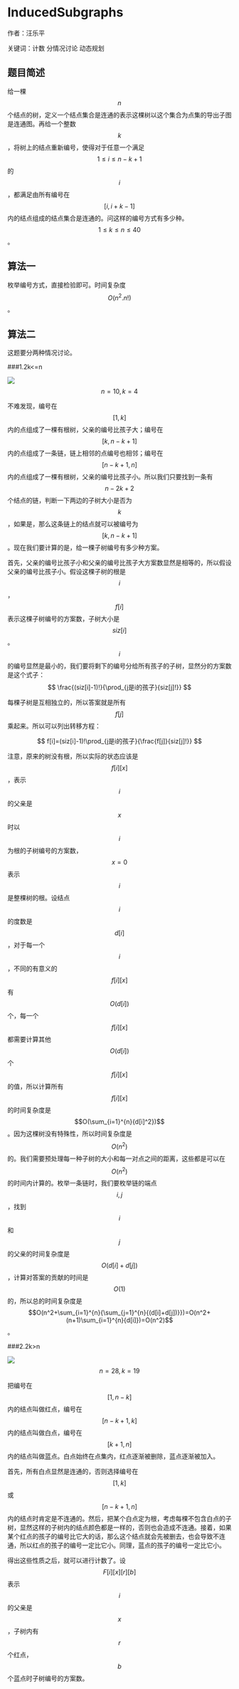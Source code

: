 # InducedSubgraphs
作者：汪乐平

关键词：计数 分情况讨论 动态规划

## 题目简述

给一棵$$n$$个结点的树，定义一个结点集合是连通的表示这棵树以这个集合为点集的导出子图是连通图。再给一个整数$$k$$，将树上的结点重新编号，使得对于任意一个满足$$1\leq i\leq n-k+1$$的$$i$$，都满足由所有编号在$$[i,i+k-1]$$内的结点组成的结点集合是连通的。问这样的编号方式有多少种。$$1\leq k\leq n\leq 40$$。

## 算法一

枚举编号方式，直接检验即可。时间复杂度$$O(n^2.n!)$$。

## 算法二

这题要分两种情况讨论。

###1.2k<=n

![](d110003.png)
$$n=10,k=4$$

不难发现，编号在$$[1,k]$$内的点组成了一棵有根树，父亲的编号比孩子大；编号在$$[k,n-k+1]$$内的点组成了一条链，链上相邻的点编号也相邻；编号在$$[n-k+1,n]$$内的点组成了一棵有根树，父亲的编号比孩子小。所以我们只要找到一条有$$n-2k+2$$个结点的链，判断一下两边的子树大小是否为$$k$$，如果是，那么这条链上的结点就可以被编号为$$[k,n-k+1]$$。现在我们要计算的是，给一棵子树编号有多少种方案。

首先，父亲的编号比孩子小和父亲的编号比孩子大方案数显然是相等的，所以假设父亲的编号比孩子小。假设这棵子树的根是$$i$$，$$f[i]$$表示这棵子树编号的方案数，子树大小是$$siz[i]$$。$$i$$的编号显然是最小的，我们要将剩下的编号分给所有孩子的子树，显然分的方案数是这个式子：
$$
\frac{(siz[i]-1)!}{\prod_{j是i的孩子}{siz[j]!}}
$$

每棵子树是互相独立的，所以答案就是所有$$f[j]$$乘起来。所以可以列出转移方程：


$$
f[i]=(siz[i]-1)!\prod_{j是i的孩子}{\frac{f[j]}{siz[j]!}}
$$

注意，原来的树没有根，所以实际的状态应该是$$f[i][x]$$，表示$$i$$的父亲是$$x$$时以$$i$$为根的子树编号的方案数，$$x=0$$表示$$i$$是整棵树的根。设结点$$i$$的度数是$$d[i]$$，对于每一个$$i$$，不同的有意义的$$f[i][x]$$有$$O(d[i])$$个，每一个$$f[i][x]$$都需要计算其他$$O(d[i])$$个$$f[i][x]$$的值，所以计算所有$$f[i][x]$$的时间复杂度是$$O(\sum_{i=1}^{n}{d[i]^2})$$。因为这棵树没有特殊性，所以时间复杂度是$$O(n^2)$$的。我们需要预处理每一种子树的大小和每一对点之间的距离，这些都是可以在$$O(n^2)$$的时间内计算的。枚举一条链时，我们要枚举链的端点$$i,j$$，找到$$i$$和$$j$$的父亲的时间复杂度是$$O(d[i]+d[j])$$，计算对答案的贡献的时间是$$O(1)$$的，所以总的时间复杂度是$$O(n^2+\sum_{i=1}^{n}{\sum_{j=1}^{n}{(d[i]+d[j])}})=O(n^2+(n+1)\sum_{i=1}^{n}{d[i]})=O(n^2)$$。

###2.2k>n

![](d110004.png)
$$n=28,k=19$$

把编号在$$[1,n-k]$$内的结点叫做红点，编号在$$[n-k+1,k]$$内的结点叫做白点，编号在$$[k+1,n]$$内的结点叫做蓝点。白点始终在点集内，红点逐渐被删除，蓝点逐渐被加入。

首先，所有白点显然是连通的，否则选择编号在$$[1,k]$$或$$[n-k+1,n]$$内的结点时肯定是不连通的。然后，把某个白点定为根，考虑每棵不包含白点的子树，显然这样的子树内的结点颜色都是一样的，否则也会造成不连通。接着，如果某个红点的孩子的编号比它大的话，那么这个结点就会先被删去，也会导致不连通，所以红点的孩子的编号一定比它小。同理，蓝点的孩子的编号一定比它小。

得出这些性质之后，就可以进行计数了。设$$F[i][x][r][b]$$表示$$i$$的父亲是$$x$$，子树内有$$r$$个红点，$$b$$个蓝点时子树编号的方案数。